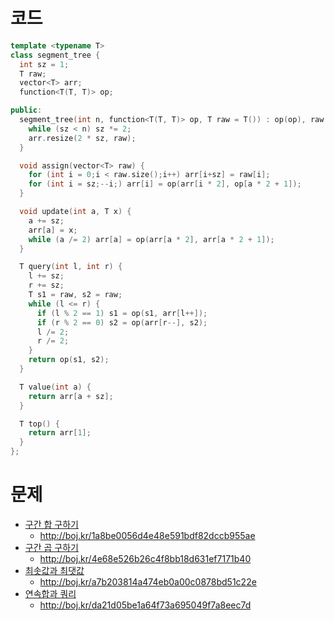 # 코드
```cpp
template <typename T>
class segment_tree {
  int sz = 1;
  T raw;
  vector<T> arr;
  function<T(T, T)> op;

public:
  segment_tree(int n, function<T(T, T)> op, T raw = T()) : op(op), raw(raw) {
    while (sz < n) sz *= 2;
    arr.resize(2 * sz, raw);
  }

  void assign(vector<T> raw) {
    for (int i = 0;i < raw.size();i++) arr[i+sz] = raw[i];
    for (int i = sz;--i;) arr[i] = op(arr[i * 2], op[a * 2 + 1]);
  }

  void update(int a, T x) {
    a += sz;
    arr[a] = x;
    while (a /= 2) arr[a] = op(arr[a * 2], arr[a * 2 + 1]);
  }

  T query(int l, int r) {
    l += sz;
    r += sz;
    T s1 = raw, s2 = raw;
    while (l <= r) {
      if (l % 2 == 1) s1 = op(s1, arr[l++]);
      if (r % 2 == 0) s2 = op(arr[r--], s2);
      l /= 2;
      r /= 2;
    }
    return op(s1, s2);
  }

  T value(int a) {
    return arr[a + sz];
  }

  T top() {
    return arr[1];
  }
};
```

# 문제
* [구간 합 구하기](https://boj.kr/2042)
  * http://boj.kr/1a8be0056d4e48e591bdf82dccb955ae
* [구간 곱 구하기](https://boj.kr/11505)
  * http://boj.kr/4e68e526b26c4f8bb18d631ef7171b40
* [최솟값과 최댓값](https://boj.kr/2357)
  * http://boj.kr/a7b203814a474eb0a00c0878bd51c22e
* [연속합과 쿼리](https://boj.kr/16993)
  * http://boj.kr/da21d05be1a64f73a695049f7a8eec7d
